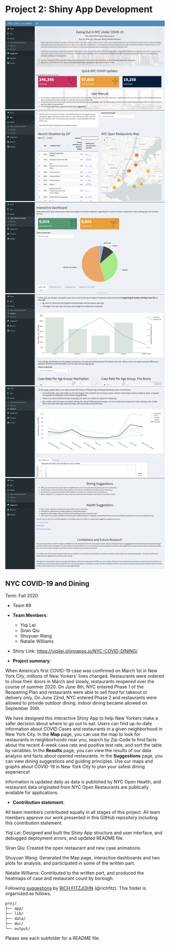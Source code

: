 # Project 2: Shiny App Development

![screenshot](doc/figs/1.png)
![screenshot](doc/figs/2.png)
![screenshot](doc/figs/3.png)
![screenshot](doc/figs/4.png)
![screenshot](doc/figs/5.png)
![screenshot](doc/figs/6.png)


## NYC COVID-19 and Dining 
Term: Fall 2020

+ Team #9
+ **Team Members**: 
	+ Yiqi Lei
	+ Siran Qiu
	+ Shuyuan Wang
	+ Natalie Williams
	
+ Shiny Link: https://yiqilei.shinyapps.io/NYC-COVID-DINING/

+ **Project summary**: 

When America’s first COVID-19 case was confirmed on March 1st in New York City, millions of New Yorkers' lives changed. Restaurants were ordered to close their doors in March and slowly, restaurants reopened over the course of summer 2020. On June 8th, NYC entered Phase 1 of the Reopening Plan and restaurants were able to sell food for takeout or delivery only. On June 22nd, NYC entered Phase 2 and restaurants were allowed to provide outdoor dining. Indoor dining became allowed on September 30th.

We have designed this interactive Shiny App to help New Yorkers make a safer decision about where to go out to eat. Users can find up-to-date information about COVID Cases and restaurants in a given neighborhood in New York City. In the **Map** page, you can use the map to look for restaurants in neighborhoods near you, search by Zip-Code to find facts about the recent 4-week case rate and positive test rate, and sort the table by variables. In the **Results** page, you can view the results of our data analysis and facts about opened restaurants. In the **Suggestions** page, you can view dining suggestions and guiding principles. Use our maps and graphs about COVID-19 in New York City to plan your safest dining experience!

Information is updated daily as data is published by NYC Open Health, and restaurant data originated from NYC Open Restaurants are publically available for applications.


+ **Contribution statement**: 

All team members contributed equally in all stages of this project. All team members approve our work presented in this GitHub repository including this contribution statement.

Yiqi Lei: Designed and built the Shiny App structure and user interface, and debugged deployment errors, and updated README file.

Siran Qiu: Created the open restaurant and new case animations.

Shuyuan Wang: Generated the Map page, interactive dashboards and two plots for analysis, and participated in some of the written part.

Natalie Williams: Contributed to the written part, and produced the heatmaps of case and restaurant count by borough.


Following [suggestions](http://nicercode.github.io/blog/2013-04-05-projects/) by [RICH FITZJOHN](http://nicercode.github.io/about/#Team) (@richfitz). This folder is orgarnized as follows.

```
proj/
├── app/
├── lib/
├── data/
├── doc/
└── output/
```

Please see each subfolder for a README file.

